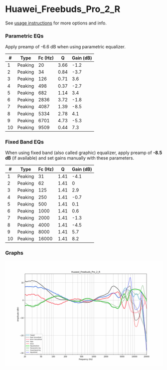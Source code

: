 # Huawei_Freebuds_Pro_2_R
See [usage instructions](https://github.com/jaakkopasanen/AutoEq#usage) for more options and info.

### Parametric EQs
Apply preamp of -6.6 dB when using parametric equalizer.

|   # | Type    |   Fc (Hz) |    Q |   Gain (dB) |
|-----|---------|-----------|------|-------------|
|   1 | Peaking |        20 | 3.66 |        -1.2 |
|   2 | Peaking |        34 | 0.84 |        -3.7 |
|   3 | Peaking |       126 | 0.71 |         3.6 |
|   4 | Peaking |       498 | 0.37 |        -2.7 |
|   5 | Peaking |       682 | 1.14 |         3.4 |
|   6 | Peaking |      2836 | 3.72 |        -1.8 |
|   7 | Peaking |      4087 | 1.39 |        -8.5 |
|   8 | Peaking |      5334 | 2.78 |         4.1 |
|   9 | Peaking |      6701 | 4.73 |        -5.3 |
|  10 | Peaking |      9509 | 0.44 |         7.3 |

### Fixed Band EQs
When using fixed band (also called graphic) equalizer, apply preamp of **-8.5 dB** (if available) and set gains manually with these parameters.

|   # | Type    |   Fc (Hz) |    Q |   Gain (dB) |
|-----|---------|-----------|------|-------------|
|   1 | Peaking |        31 | 1.41 |        -4.1 |
|   2 | Peaking |        62 | 1.41 |         0   |
|   3 | Peaking |       125 | 1.41 |         2.9 |
|   4 | Peaking |       250 | 1.41 |        -0.7 |
|   5 | Peaking |       500 | 1.41 |         0.1 |
|   6 | Peaking |      1000 | 1.41 |         0.6 |
|   7 | Peaking |      2000 | 1.41 |        -1.3 |
|   8 | Peaking |      4000 | 1.41 |        -4.5 |
|   9 | Peaking |      8000 | 1.41 |         5.7 |
|  10 | Peaking |     16000 | 1.41 |         8.2 |

### Graphs
![](./Huawei_Freebuds_Pro_2_R.png)
